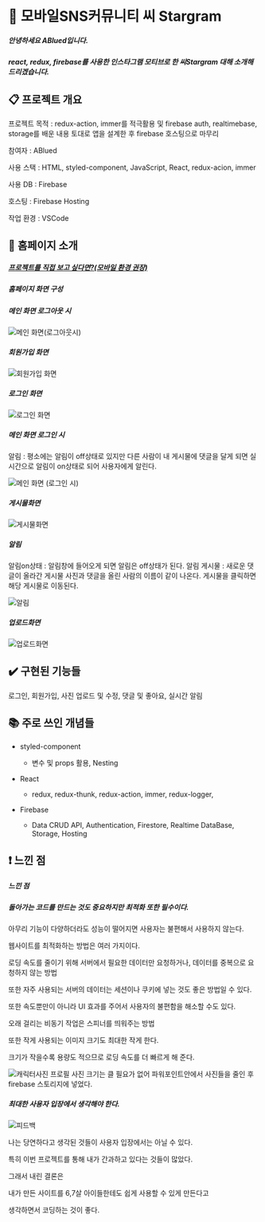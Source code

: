 # :rice_scene: 모바일SNS커뮤니티 씨 Stargram 
  
##### 안녕하세요 ABlued입니다.  
##### react, redux, firebase를 사용한 인스타그램 모티브로 한 씨Stargram 대해 소개해드리겠습니다.
  
  
  
  
:clipboard: 프로젝트 개요
---

프로젝트 목적 : redux-action, immer를 적극활용 및 firebase auth, realtimebase, storage를 배운 내용 토대로 앱을 설계한 후 firebase 호스팅으로 마무리
  
참여자 : ABlued  
  
사용 스택 : HTML, styled-component, JavaScript, React, redux-acion, immer  
  
사용 DB : Firebase  
  
호스팅 : Firebase Hosting
  
작업 환경 : VSCode  
  


  
:wave: 홈페이지 소개
---

##### [프로젝트를 직접 보고 싶다면?(모바일 환경 권장)](https://image-community-86bc5.firebaseapp.com/)
  
##### 홈페이지 화면 구성
  

##### 메인 화면 로그아웃 시
  
  
![메인 화면(로그아웃시)](https://user-images.githubusercontent.com/53801395/128294499-9e97adba-9747-4ca4-b6bd-1ef6eb832a3a.jpg)
  

##### 회원가입 화면  
  

![회원가입 화면](https://user-images.githubusercontent.com/53801395/128294500-fdda2563-b831-4f8b-bd12-97a293c1e75e.jpg)
  

##### 로그인 화면  
  
    
![로그인 화면](https://user-images.githubusercontent.com/53801395/128294503-a705db62-abc3-4ae5-bb96-654d62d5e5a1.jpg)
  
  
##### 메인 화면 로그인 시  
  
알림 : 평소에는 알림이 off상태로 있지만 다른 사람이 내 게시물에 댓글을 달게 되면 실시간으로 알림이 on상태로 되어 사용자에게 알린다.  
  

![메인 화면 (로그인 시)](https://user-images.githubusercontent.com/53801395/128294486-1a5e24ea-c633-4447-b5cc-f8089156bb00.jpg)
  

##### 게시물화면  
  
  
![게시물화면](https://user-images.githubusercontent.com/53801395/128294506-8d2291e7-8f6c-4b94-aff0-316ac51c6817.jpg)
  
    
##### 알림  
  
알림on상태 : 알림창에 들어오게 되면 알림은 off상태가 된다.
알림 게시물 : 새로운 댓글이 올라간 게시물 사진과 댓글을 올린 사람의 이름이 같이 나온다. 게시물을 클릭하면 해당 게시물로 이동된다.
  

![알림](https://user-images.githubusercontent.com/53801395/128295094-c2891b41-4766-4993-85f3-e7ba21062e25.jpg)

  
    
##### 업로드화면  
  
  
![업로드화면](https://user-images.githubusercontent.com/53801395/128294496-55b5d12f-b5d1-46ba-a540-1e91f9ab3e69.jpg)
  
  
:heavy_check_mark: 구현된 기능들
---
로그인, 회원가입, 사진 업로드 및 수정, 댓글 및 좋아요, 실시간 알림
  
  
:books: 주로 쓰인 개념들 
---

+ styled-component
    + 변수 및 props 활용, Nesting

+ React
    + redux, redux-thunk, redux-action, immer, redux-logger, 

+ Firebase
    + Data CRUD API, Authentication, Firestore, Realtime DataBase, Storage, Hosting
  
  
:exclamation: 느낀 점
---
  
  
  
##### 느낀 점
  
  
  
##### 돌아가는 코드를 만드는 것도 중요하지만 최적화 또한 필수이다.
  
   
아무리 기능이 다양하더라도 성능이 떨어지면 사용자는 불편해서 사용하지 않는다.
  
웹사이트를 최적화하는 방법은 여러 가지이다.
  
로딩 속도를 줄이기 위해 서버에서 필요한 데이터만 요청하거나, 데이터를 중복으로 요청하지 않는 방법
  
또한 자주 사용되는 서버의 데이터는 세션이나 쿠키에 넣는 것도 좋은 방법일 수 있다.
  
또한 속도뿐만이 아니라 UI 효과를 주어서 사용자의 불편함을 해소할 수도 있다.
  
오래 걸리는 비동기 작업은 스피너를 띄워주는 방법
  
또한 작게 사용되는 이미지 크기도 최대한 작게 한다.
  
크기가 작을수록 용량도 적으므로 로딩 속도를 더 빠르게 해 준다.
  
![캐릭터사진](https://user-images.githubusercontent.com/53801395/128295792-d88f2e39-4ee5-4619-b175-1c65ec263da8.png)
프로필 사진 크기는 클 필요가 없어 파워포인트안에서 사진들을 줄인 후 firebase 스토리지에 넣었다.
  
  
##### 최대한 사용자 입장에서 생각해야 한다.
  
![피드백](https://user-images.githubusercontent.com/53801395/128295801-f2289438-091b-48cd-b370-567a4a189646.png)
     
  
나는 당연하다고 생각된 것들이 사용자 입장에서는 아닐 수 있다.
  
특히 이번 프로젝트를 통해 내가 간과하고 있다는 것들이 많았다.
  
그래서 내린 결론은
  
내가 만든 사이트를 6,7살 아이들한테도 쉽게 사용할 수 있게 만든다고 
  
생각하면서 코딩하는 것이 좋다.
